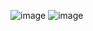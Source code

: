 ![image](https://github.com/Rahul-chaurasiya/Leetcode-Practice-Problem/assets/77222540/55766651-97e6-40b3-aafc-a169e161a1de)
![image](https://github.com/Rahul-chaurasiya/Leetcode-Practice-Problem/assets/77222540/431ca259-2b20-40ab-9d33-e2459f939e39)
